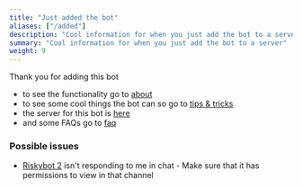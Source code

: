 ```yaml
---
title: "Just added the bot"
aliases: ["/added"]
description: "Cool information for when you just add the bot to a server"
summary: "Cool information for when you just add the bot to a server"
weight: 9
---
```

Thank you for adding this bot

* to see the functionality go to [about](../about)
* to see some cool things the bot can so go to [tips & tricks](../tips-tricks)
* the server for this bot is [here](https://discord.gg/34sQduaUh2)
* and some FAQs go to [faq](../faq)

### Possible issues
* [Riskybot 2](../about/riskybot-2) isn't responding to me in chat - Make sure that it has permissions to view in that channel
